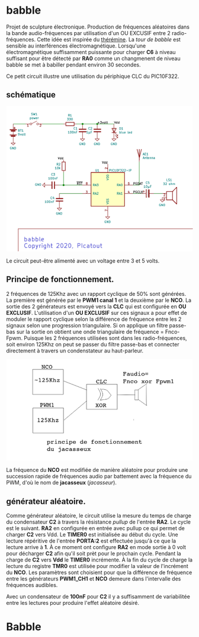 # babble

 Projet de sculpture électronique. Production de fréquences aléatoires dans la bande audio-fréquences par utilisation d'un OU EXCUSIF entre 2 radio-fréquences. Cette idée est inspirée du [thérémine](https://fr.wikipedia.org/wiki/Th%C3%A9r%C3%A9mine). 
La *tour de babble* est sensible au interférences électromagnétique. Lorsqu'une électromagnétique suffisamment puissante pour charger **C6** à niveau suffisant pour être détecté par **RA0** comme un changmenent de niveau babble se met à babiller pendant
environ 30 secondes.   

Ce petit circuit illustre une utilisation du périphique CLC du PIC10F322.

## schématique

![babble](babble.png)

Le circuit peut-être alimenté avec un voltage entre 3 et 5 volts.

## Principe de fonctionnement.

2 fréquences de 125Khz avec un rapport cyclique de 50% sont générées. La première est générée par le **PWM1 canal 1** et la deuxième par le **NCO**. La sortie des 2 générateurs est envoyé vers la **CLC** qui est configurée en **OU EXCLUSIF**. L'utilisation d'un **OU EXCLUSIF** sur ces signaux a pour effet de moduler le rapport cyclique selon la différence de fréquence entre les 2 signaux selon une progression triangulaire. Si on applique un filtre passe-bas sur la sortie on obtient une onde triangulaire de fréquence = Fnco-Fpwm.  Puisque les 2 fréquences utilisées sont dans les radio-fréquences, soit environ 125Khz on peut se passer du filtre passe-bas et connecter directement à travers un condenstateur au haut-parleur. 

![principe](principe.png)

La fréquence du **NCO** est modifiée de manière aléatoire pour produire une succession rapide de fréquences audio par battement avec la fréquence du PWM, d'où le nom de **jacasseux** (*jacasseur*).

## générateur aléatoire.

Comme générateur aléatoire, le circuit utilise la mesure du temps de charge du condensateur **C2** à travers la résistance *pullup* de l'entrée **RA2**. Le cycle est le suivant. **RA2** en configurée en entrée avec pullup ce qui permet de charger **C2** vers Vdd. Le **TIMER0** est initialisée au début du cycle. Une lecture répéritive de l'entrée **PORTA:2** est effectuée jusqu'à ce que la lecture arrive à **1**. À ce moment ont configure **RA2** en mode sortie à 0 volt pour décharger **C2** afin qu'il soit prèt pour le prochain cycle. Pendant la charge de **C2** vers **Vdd** le **TIMER0** incrémente. À la fin du cycle de charge la lecture du registre **TMR0** est utilisée pour modifier la valeur de l'incrément du **NCO**. Les paramètres sont choisient pour que la différence de fréquence entre les générateurs **PWM1_CH1** et **NCO** demeure dans l'intervalle des fréquences audibles.

Avec un condensateur de **100nF** pour **C2** il y a suffisamment de variabilitée entre les lectures pour produire l'effet aléatoire désiré.

# Babble

